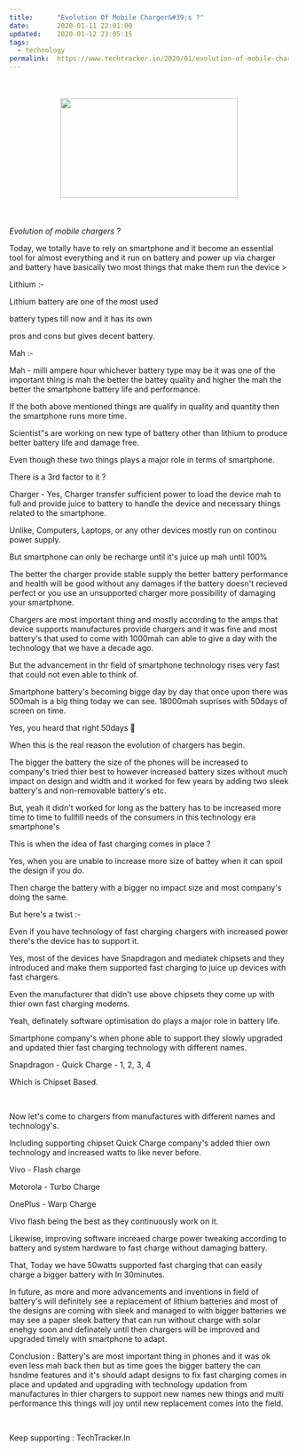```yaml
---
title:		"Evolution Of Mobile Charger&#39;s ?"
date:		2020-01-11 22:01:00
updated:	2020-01-12 23:05:15
tags: 
  - technology	
permalink:	https://www.techtracker.in/2020/01/evolution-of-mobile-chargers-we-know.html
---
```


<address data-placeholder="Your name" data-label="Author" class="empty" lucida="" grande",="" arial,="" sans-serif;="" font-size:="" 15px;="" line-height:="" 18px;="" color:="" rgb(121,="" 130,="" 139);="" margin:="" 12px="" 21px;="" font-style:="" normal;="" position:="" relative;="" white-space:="" pre-wrap;"=""><address data-placeholder="Your name" data-label="Author" class="empty" lucida="" grande",="" arial,="" sans-serif;="" font-size:="" 15px;="" line-height:="" 18px;="" color:="" rgb(121,="" 130,="" 139);="" margin:="" 12px="" 21px;="" font-style:="" normal;="" position:="" relative;="" white-space:="" pre-wrap;"=""><br><div class="separator" style="clear: both; text-align: center;"><br><div class="separator" style="clear: both; text-align: center;"><a href="https://lh3.googleusercontent.com/-p_9DbL-zCn8/XhtYzzNszaI/AAAAAAAAAws/61kY2MRNEYsI0mOIJWDT0vtfHPjqWqP2wCLcBGAsYHQ/s1600/IMG_20200112_230237_826.jpg" imageanchor="1" style="margin-left: 1em; margin-right: 1em;"><img src="https://lh3.googleusercontent.com/-p_9DbL-zCn8/XhtYzzNszaI/AAAAAAAAAws/61kY2MRNEYsI0mOIJWDT0vtfHPjqWqP2wCLcBGAsYHQ/s1600/IMG_20200112_230237_826.jpg" border="0" data-original-width="1280" data-original-height="720" width="320" height="180"></a></div><br><div class="separator" style="clear: both; text-align: center;"><br><div class="separator" style="clear: both; text-align: center;"><div class="separator" style="clear: both; text-align: center;"><div class="separator" style="clear: both; text-align: center;"><div class="separator" style="clear: both; text-align: center;"><br></div></div></div></div></div></div></address><address data-placeholder="Your name" data-label="Author" class="empty" lucida="" grande",="" arial,="" sans-serif;="" font-size:="" 15px;="" line-height:="" 18px;="" color:="" rgb(121,="" 130,="" 139);="" margin:="" 12px="" 21px;="" font-style:="" normal;="" position:="" relative;="" white-space:="" pre-wrap;"="">Evolution of mobile chargers ?</address><p class="empty" style="font-style: normal;">Today, we totally have to rely on smartphone and it become an essential tool for almost everything and it run on battery and power up via charger and battery have basically two most things that make them run the device &gt;</p><p class="empty" style="font-style: normal;">Lithium :-</p><p class="empty" style="font-style: normal;">Lithium battery are one of the most used</p><p class="empty" style="font-style: normal;">battery types till now and it has its own</p><p class="empty" style="font-style: normal;">pros and cons but gives decent battery.</p><p class="empty" style="font-style: normal;">Mah :-<br></p><p class="empty" style="font-style: normal;">Mah - milli ampere hour whichever battery type may be it was one of the important thing is mah the better the battey quality and higher the mah the better the smartphone battery life and performance.</p><p class="empty" style="font-style: normal;">If the both above mentioned things are qualify in quality and quantity then the smartphone runs more time.</p><p class="empty" style="font-style: normal;">Scientist"s are working on new type of battery other than lithium to produce better battery life and damage free.</p><p class="empty" style="font-style: normal;">Even though these two things plays a major role in terms of smartphone.</p><p class="empty" style="font-style: normal;">There is a 3rd factor to it ?</p><p class="empty" style="font-style: normal;">Charger - Yes, Charger transfer sufficient power to load the device mah to full and provide juice to battery to handle the device and necessary things related to the smartphone.</p><p class="empty" style="font-style: normal;">Unlike, Computers, Laptops, or any other devices mostly run on continou power supply.</p><p class="empty" style="font-style: normal;">But smartphone can only be recharge until it's juice up mah until 100%</p><p class="empty" style="font-style: normal;">The better the charger provide stable supply the better battery performance and health will be good without any damages if the battery doesn't recieved perfect or you use an unsupported charger more possibility of damaging your smartphone.</p><p class="empty" style="font-style: normal;">Chargers are most important thing and mostly according to the amps that device supports manufactures provide chargers and it was fine and most battery's that used to come with 1000mah can able to give a day with the technology that we have a decade ago.</p><p class="empty" style="font-style: normal;">But the advancement in thr field of smartphone technology rises very fast that could not even able to think of.</p><p class="empty" style="font-style: normal;">Smartphone battery's becoming bigge day by day that once upon there was 500mah is a big thing today we can see. 18000mah suprises with 50days of screen on time.</p><p class="empty" style="font-style: normal;">Yes, you heard that right 50days 🍭</p><p class="empty" style="font-style: normal;">When this is the real reason the evolution of chargers has begin.</p><p class="empty" style="font-style: normal;">The bigger the battery the size of the phones will be increased to company's tried thier best to however increased battery sizes without much impact on design and width and it worked for few years by adding two sleek battery's and non-removable battery's etc.</p><p class="empty" style="font-style: normal;">But, yeah it didn't worked for long as the battery has to be increased more time to time to fullfill needs of the consumers in this technology era smartphone's</p><p class="empty" style="font-style: normal;">This is when the idea of fast charging comes in place ?</p><p class="empty" style="font-style: normal;">Yes, when you are unable to increase more size of battey when it can spoil the design if you do.</p><p class="empty" style="font-style: normal;">Then charge the battery with a bigger no impact size and most company's doing the same.</p><p class="empty" style="font-style: normal;">But here's a twist :-</p><p class="empty" style="font-style: normal;">Even if you have technology of fast charging chargers with increased power there's the device has to support it.</p><p class="empty" style="font-style: normal;">Yes, most of the devices have Snapdragon and mediatek chipsets and they introduced and make them supported fast charging to juice up devices with fast chargers.</p><p class="empty" style="font-style: normal;">Even the manufacturer that didn't use above chipsets they come up with thier own fast charging modems.</p><p class="empty" style="font-style: normal;">Yeah, definately software optimisation do plays a major role in battery life.</p><p class="empty" style="font-style: normal;">Smartphone company's when phone able to support they slowly upgraded and updated thier fast charging technology with different names.</p><p class="empty" style="font-style: normal;">Snapdragon - Quick Charge - 1, 2, 3, 4</p><p class="empty" style="font-style: normal;">Which is Chipset Based.</p><p class="empty" style="font-style: normal;"><br></p><p class="empty" style="font-style: normal;">Now let's come to chargers from manufactures with different names and technology's.</p><p class="empty" style="font-style: normal;">Including supporting chipset Quick Charge company's added thier own technology and increased watts to like never before.</p><p class="empty" style="font-style: normal;">Vivo - Flash charge</p><p class="empty" style="font-style: normal;">Motorola - Turbo Charge</p><p class="empty" style="font-style: normal;">OnePlus - Warp Charge</p><p class="empty" style="font-style: normal;">Vivo flash being the best as they continuously work on it.</p><p class="empty" style="font-style: normal;">Likewise, improving software increaed charge power tweaking according to battery and system hardware to fast charge without damaging battery.</p><p class="empty" style="font-style: normal;">That, Today we have 50watts supported fast charging that can easily charge a bigger battery with In 30minutes.</p><p class="empty" style="font-style: normal;">In future, as more and more advancements and inventions in field of battery's will definitely see a replacement of lithium batteries and most of the designs are coming with sleek and managed to with bigger batteries we may see a paper sleek battery that can run without charge with solar enehgy soon and definately until then chargers will be improved and upgraded timely with smartphone to adapt.</p><p class="empty" style="font-style: normal;">Conclusion : Battery's are most important thing in phones and it was ok even less&nbsp;mah&nbsp;back then but as time goes the bigger battery the can hsndme features and it's should adapt designs to fix fast charging comes in place and updated and upgrading with technology updation from manufactures in thier chargers to support new names new things and multi performance this things will joy until new replacement comes into the field.</p><p class="empty" style="font-style: normal;"><br></p><p class="empty" style="font-style: normal;">Keep supporting : TechTracker.In</p><p class="empty" style="font-style: normal;"><br></p><p class="empty" style="font-style: normal;"><br></p></address>
<!-- no comments on this post -->